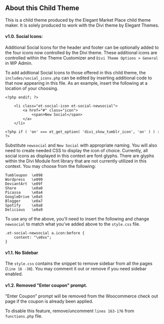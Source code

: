 ## About this Child Theme
This is a child theme produced by the Elegant Market Place child theme maker. It is solely produced to work with the Divi theme by Elegant Themes.

#### v1.0. Social Icons:

Additional Social Icons for the header and footer can be optionally added to the four icons now controlled by the Divi theme. These additional icons are controlled within the Theme Customizer and `Divi Theme Options > General` in WP Admin.

To add addtional Social Icons to those offered in this child theme, the `includes/social_icons.php` can be edited by inserting additional code to that now appearing in this file. As an example, insert the following at a location of your choosing.

```
<?php endif; ?>

	<li class="et-social-icon et-social-newsocial">
		<a href="#" class="icon">
			<span>New Social</span>
		</a>
	</li>

<?php if ( 'on' === et_get_option( 'divi_show_tumblr_icon', 'on' ) ) : ?>
```

Substitute `newsocial` and `New Social` with appropriate naming. You will also need to create needed CSS to display the icon of choice. Currently, all social icons as displayed in this context are font glyphs. There are glyphs within the Divi Module font library that are not currently utilized in this context. You may choose from the following:

```
Tumbleupon	\e098
Wordpress	\e099
DeviantArt	\e09f
Share		\e0a0
Picassa		\e0a4
GoogleDrive	\e0a5
Blogger		\e0a7
Spotify		\e0a8
Delicious	\e0a9
```

To use any of the above, you'll need to insert the following and change `newsocial` to match what you've added above to the `style.css` file.
```
.et-social-newsocial a.icon:before {
	content: "\e0xx";
}
```

#### v1.1. No Sidebar

The `style.css` contains the snippet to remove sidebar from all the pages (`line 16 -30`). You may comment it out or remove if you need sidebar enabled.

#### v1.2. Removed "Enter coupon" prompt.

"Enter Coupon" prompt will be removed from the Woocommerce check out page if the coupon is already been applied.

To disable this feature, remove/uncomment `lines 163-176` from `functions.php` file.
